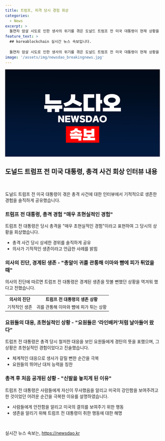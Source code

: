 ```yaml
---
title: 트럼프, 피격 당시 경험 회상
categories:
  - News
excerpt: >
  돌연차 암살 시도로 인한 생사의 위기를 겪은 도널드 트럼프 전 미국 대통령이 현재 상황을 회상했습니다. 피격을 초현실적 경험이라 표현하며 의사의 기적적 생존 발언을 전했습니다. AR-15 소총으로 총격을 당한 후, 건장한 요원들의 보호로 생존했고, 이를 통해 초현실적인 경험이라고 언급했습니다. 또한, 생존한 사실을 강조하며 지지자들에게 희망을 전달하고, 암살 시도에 대한 경각심을 고취시키고자 했습니다.
feature_text: >
  ## koreablockchain 실시간 뉴스 속보입니다.

  돌연차 암살 시도로 인한 생사의 위기를 겪은 도널드 트럼프 전 미국 대통령이 현재 상황을 회상했습니다. 피격을 초현실적 경험이라 표현하며 의사의 기적적 생존 발언을 전했습니다. AR-15 소총으로 총격을 당한 후, 건장한 요원들의 보호로 생존했고, 이를 통해 초현실적인 경험이라고 언급했습니다. 또한, 생존한 사실을 강조하며 지지자들에게 희망을 전달하고, 암살 시도에 대한 경각심을 고취시키고자 했습니다.
image: '/assets/img/newsdao_breakingnews.jpg'
---
```


<p><img src="/assets/img/newsdao_breakingnews.jpg" alt="koreablockchain 속보" /></p>

<h2 data-ke-size="size26">도널드 트럼프 전 미국 대통령, 총격 사건 회상 인터뷰 내용</h2>

<p data-ke-size="size16">&nbsp;</p>

<p>도널드 트럼프 전 미국 대통령이 겪은 총격 사건에 대한 인터뷰에서 기적적으로 생존한 경험을 솔직하게 공유했습니다.</p>

<h3>트럼프 전 대통령, 총격 경험 "매우 초현실적인 경험"</h3>

<p data-ke-size="size16">트럼프 전 대통령은 당시 총격을 "매우 초현실적인 경험"이라고 표현하여 그 당시의 상황을 회상했습니다.</p>

<ul>
<li>총격 사건 당시 상세한 경위를 솔직하게 공유</li>
<li>의사가 기적적인 생존이라고 언급한 사례를 밝힘</li>
</ul>

<h3>의사의 진단, 경계된 생존 - "총알이 귀를 관통해 이마와 뺨에 피가 튀었을 때"</h3>

<p data-ke-size="size16">의사의 진단에 따르면 트럼프 전 대통령은 경계된 생존을 맛볼 뻔했던 상황을 역겨워 했다고 전했습니다.</p>

<table>
<tr>
<td style="text-align: center; height: 17px;"><b>의사의 진단</b></td>
<td style="text-align: center; height: 17px;"><b>트럼프 전 대통령의 생존 상황</b></td>
</tr>
<tr>
<td style="text-align: center; height: 17px;">기적적인 생존</td>
<td style="text-align: center; height: 17px;">귀를 관통해 이마와 뺨에 피가 튀는 상황</td>
</tr>
</table>

<h3>요원들의 대응, 초현실적인 상황 - "요원들은 ‘라인배커’처럼 날아들어 왔다”</h3>

<p data-ke-size="size16">트럼프 전 대통령은 총격 당시 철저한 대응을 보인 요원들에게 경탄의 뜻을 표했으며, 그 상황은 초현실적인 경험이었다고 진술했습니다.</p>

<ul>
<li>체계적인 대응으로 생사가 갈릴 뻔한 순간을 극복</li>
<li>요원들의 뛰어난 대처 능력을 칭찬</li>
</ul>

<h3>총격 후 처음 공개된 상황 - "신발을 놓치게 된 이유"</h3>

<p data-ke-size="size16">트럼프 전 대통령은 사람들에게 자신이 무사했음을 알리고 미국의 강인함을 보여주려고 한 것이었던 어려운 순간을 극복한 이유를 설명하였습니다.</p>

<ul>
<li>사람들에게 안전함을 알리고 미국의 결의를 보여주기 위한 행동</li>
<li>생존을 알리기 위해 트럼프 전 대통령이 취한 행동에 대한 해명</li>
</ul>

<p data-ke-size="size16">&nbsp;</p>
실시간 뉴스 속보는, <a href="https://newsdao.kr" rel="dofollow">https://newsdao.kr</a>


